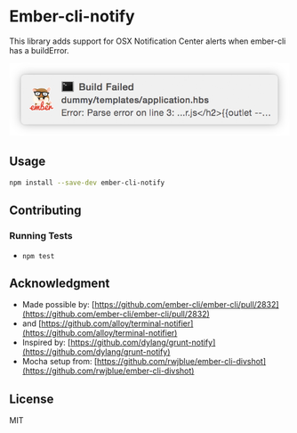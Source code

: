# Ember-cli-notify

This library adds support for OSX Notification Center alerts when ember-cli has a buildError.

![image](example.png)

## Usage

```bash
npm install --save-dev ember-cli-notify
```

## Contributing

### Running Tests

* `npm test`

## Acknowledgment

* Made possible by: [https://github.com/ember-cli/ember-cli/pull/2832](https://github.com/ember-cli/ember-cli/pull/2832)
* and [https://github.com/alloy/terminal-notifier](https://github.com/alloy/terminal-notifier)
* Inspired by: [https://github.com/dylang/grunt-notify](https://github.com/dylang/grunt-notify)
* Mocha setup from: [https://github.com/rwjblue/ember-cli-divshot](https://github.com/rwjblue/ember-cli-divshot)

## License

MIT
